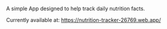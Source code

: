 A simple App designed to help track daily nutrition facts.

Currently available at:
https://nutrition-tracker-26769.web.app/
